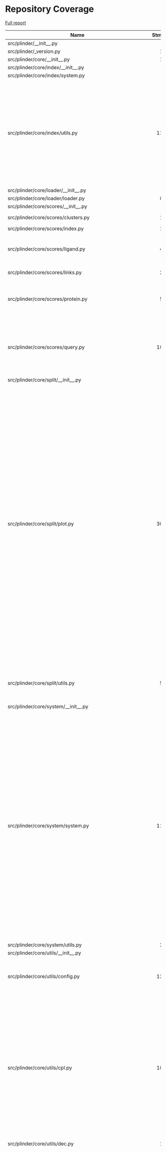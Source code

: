# Repository Coverage

[Full report](https://htmlpreview.github.io/?https://github.com/plinder-org/plinder/blob/python-coverage-comment-action-data/htmlcov/index.html)

| Name                                                          |    Stmts |     Miss |   Branch |   BrPart |        Cover |   Missing |
|-------------------------------------------------------------- | -------: | -------: | -------: | -------: | -----------: | --------: |
| src/plinder/\_\_init\_\_.py                                   |        4 |        0 |        0 |        0 |    100.0000% |           |
| src/plinder/\_version.py                                      |       15 |        4 |        0 |        0 |     73.3333% |     16-19 |
| src/plinder/core/\_\_init\_\_.py                              |       13 |        0 |        0 |        0 |    100.0000% |           |
| src/plinder/core/index/\_\_init\_\_.py                        |        0 |        0 |        0 |        0 |    100.0000% |           |
| src/plinder/core/index/system.py                              |        0 |        0 |        0 |        0 |    100.0000% |           |
| src/plinder/core/index/utils.py                               |      113 |        8 |       56 |       13 |     87.5740% |29->28, 74, 111->110, 149->148, 154->149, 155->154, 161, 181, 232, 240, 255, 269, 271 |
| src/plinder/core/loader/\_\_init\_\_.py                       |        2 |        1 |        0 |        0 |     50.0000% |         6 |
| src/plinder/core/loader/loader.py                             |       81 |       77 |       34 |        0 |      3.4783% |     9-164 |
| src/plinder/core/scores/\_\_init\_\_.py                       |        8 |        0 |        0 |        0 |    100.0000% |           |
| src/plinder/core/scores/clusters.py                           |       19 |        2 |        4 |        2 |     82.6087% |19->18, 51-52 |
| src/plinder/core/scores/index.py                              |       16 |        1 |        2 |        1 |     88.8889% |        39 |
| src/plinder/core/scores/ligand.py                             |       46 |        3 |       14 |        5 |     86.6667% |19->18, 49-52, 58->57, 66, 93->92 |
| src/plinder/core/scores/links.py                              |       21 |        1 |        6 |        2 |     88.8889% |20->19, 44 |
| src/plinder/core/scores/protein.py                            |       50 |        4 |       22 |        6 |     86.1111% |19->18, 46->52, 60-61, 66->65, 76-77, 93->92 |
| src/plinder/core/scores/query.py                              |      104 |        9 |       56 |        8 |     88.1250% |49, 73, 97, 104, 173->181, 176-178, 216, 264 |
| src/plinder/core/split/\_\_init\_\_.py                        |        2 |        0 |        0 |        0 |    100.0000% |           |
| src/plinder/core/split/plot.py                                |      302 |      190 |      104 |       12 |     36.4532% |17-18, 38, 44-56, 141->140, 155, 157, 158->160, 170, 175, 188-204, 257-260, 294-312, 328-329, 378-396, 399-430, 433-475, 478-605, 608-616, 627-628, 631-662, 665-712, 715-757, 764, 766-768, 771-775, 779-822, 834 |
| src/plinder/core/split/utils.py                               |       59 |       10 |       14 |        3 |     79.4521% |19->18, 37-44, 120->122, 198-199 |
| src/plinder/core/system/\_\_init\_\_.py                       |        2 |        0 |        0 |        0 |    100.0000% |           |
| src/plinder/core/system/system.py                             |      112 |       20 |       52 |       17 |     72.5610% |28, 47->46, 61-62, 66->65, 81, 84->83, 98, 102->101, 115->114, 128->127, 141->140, 154->153, 165->167, 170->169, 181->183, 186->185, 202->201, 215->214, 227-230, 233->232, 242-248, 266-277 |
| src/plinder/core/system/utils.py                              |       23 |       23 |       12 |        0 |      0.0000% |      3-39 |
| src/plinder/core/utils/\_\_init\_\_.py                        |        0 |        0 |        0 |        0 |    100.0000% |           |
| src/plinder/core/utils/config.py                              |      125 |        4 |       44 |        5 |     94.6746% |130->129, 134, 155, 262, 284 |
| src/plinder/core/utils/cpl.py                                 |      109 |       39 |       46 |       15 |     56.1290% |27->26, 28-36, 44->43, 45, 49->48, 50, 57, 62->exit, 65->62, 68, 72->71, 73-84, 88->87, 101-104, 113, 147->149, 153-162, 170-171, 176 |
| src/plinder/core/utils/dec.py                                 |       19 |        0 |        2 |        1 |     95.2381% |    18->17 |
| src/plinder/core/utils/gcs.py                                 |       93 |       25 |       40 |       14 |     64.6617% |26->25, 28->50, 33-35, 47, 54-58, 66->65, 79->78, 93->92, 109->108, 117-120, 124->123, 132-133, 135, 142->exit, 145, 157-164 |
| src/plinder/core/utils/log.py                                 |       37 |       12 |       14 |        2 |     64.7059% |12-13, 63-66, 83-88 |
| src/plinder/core/utils/schemas.py                             |        9 |        0 |        0 |        0 |    100.0000% |           |
| src/plinder/core/utils/unpack.py                              |       82 |        7 |       42 |        8 |     87.9032% |33, 39, 45, 61->64, 120->125, 127->126, 129->126, 131-133, 143 |
| src/plinder/data/\_\_init\_\_.py                              |        6 |        2 |        0 |        0 |     66.6667% |       8-9 |
| src/plinder/data/\_version.py                                 |       15 |       15 |        0 |        0 |      0.0000% |     18-40 |
| src/plinder/data/clusters.py                                  |      118 |       37 |       26 |        6 |     65.9722% |194-231, 256-257, 266->exit, 273, 304-305, 319-320, 331-368, 379 |
| src/plinder/data/common/\_\_init\_\_.py                       |        0 |        0 |        0 |        0 |    100.0000% |           |
| src/plinder/data/common/\_version.py                          |        0 |        0 |        0 |        0 |    100.0000% |           |
| src/plinder/data/common/constants.py                          |       30 |        0 |        0 |        0 |    100.0000% |           |
| src/plinder/data/common/log.py                                |        3 |        0 |        0 |        0 |    100.0000% |           |
| src/plinder/data/databases.py                                 |       59 |        3 |       26 |        6 |     89.4118% |13, 95->103, 96->95, 97->96, 137->148, 153-154, 221->exit |
| src/plinder/data/final\_structure\_qc.py                      |      144 |       30 |       28 |        7 |     77.3256% |22, 45-47, 69-72, 114-123, 147, 245-246, 273-276, 360-365, 457, 480->482 |
| src/plinder/data/get\_system\_annotations.py                  |      106 |       46 |       44 |        6 |     46.6667% |59, 62-63, 73-112, 141->145, 154->exit, 156->exit, 158-175, 187-188 |
| src/plinder/data/leakage.py                                   |       93 |       83 |       16 |        0 |      9.1743% |14-15, 27-51, 59-90, 100-163, 177-229 |
| src/plinder/data/pipeline/\_\_init\_\_.py                     |        0 |        0 |        0 |        0 |    100.0000% |           |
| src/plinder/data/pipeline/config.py                           |      109 |        4 |       40 |        3 |     95.3020% |151, 174, 178, 215 |
| src/plinder/data/pipeline/io.py                               |      303 |       62 |      138 |       34 |     71.4286% |40->39, 60->59, 90->95, 93->95, 99->98, 141-167, 169->171, 175->174, 207->210, 208->207, 219->218, 258->257, 291->299, 303->302, 332->334, 338->337, 385->383, 435->434, 455, 461, 466, 470, 484->483, 491, 496-498, 522-527, 537-546, 550->549, 557->565, 560-561, 563->565, 569->568, 588-617, 621->620, 649->651 |
| src/plinder/data/pipeline/mpqueue.py                          |       65 |       15 |       18 |        8 |     72.2892% |27, 32-35, 51-56, 63->65, 68->exit, 79->78, 80-85, 88->exit, 132->exit, 135->134 |
| src/plinder/data/pipeline/pipeline.py                         |      160 |       28 |       82 |       35 |     73.1405% |53-57, 60->59, 69->68, 76->75, 84->83, 91->90, 105->104, 120->119, 127->126, 136->135, 143->142, 153->152, 163->162, 167->166, 174->173, 183->182, 193->192, 194, 197->196, 206->205, 213->212, 220->219, 230->229, 238->237, 246->245, 247-250, 258->257, 259-260, 263->262, 264, 267->266, 268-280, 283->282, 286-289, 296->295, 297-301, 304->303, 305, 308->307, 309-313, 316->315, 317, 323->322, 324-330, 333->332, 334, 340->339, 341, 392-393 |
| src/plinder/data/pipeline/tasks.py                            |      334 |      110 |      104 |       22 |     61.6438% |145->exit, 156->145, 159, 172->175, 176-177, 216->225, 279->312, 280->279, 285-286, 295-296, 325-326, 332, 337->340, 338->337, 339, 370, 394->393, 395->394, 401->403, 407-411, 412->414, 422-425, 426->395, 464, 483->479, 484->483, 721-729, 735-736, 751-770, 791-810, 819-820, 842-862, 872-912, 920-921, 929-945, 953-975, 983-984, 997-998, 1012-1029 |
| src/plinder/data/pipeline/transform.py                        |      140 |       81 |       85 |        5 |     38.6667% |26, 29-30, 34, 48, 99->101, 125-169, 187-210, 234-319, 356 |
| src/plinder/data/pipeline/utils.py                            |      301 |       83 |      126 |       21 |     69.0867% |26-27, 40->39, 49-52, 76->75, 102-103, 109->108, 141-142, 143->139, 147->143, 149->147, 154-155, 164, 166->169, 170-171, 173-174, 205-206, 228->226, 292, 323-330, 420->419, 467->465, 473, 475->491, 485-488, 491->510, 504-507, 511, 521-540, 557-586, 601-602, 617-629, 641-650 |
| src/plinder/data/save\_linked\_structures.py                  |      154 |      154 |       62 |        0 |      0.0000% |     3-362 |
| src/plinder/data/smallmolecules.py                            |      110 |       36 |       14 |        6 |     64.5161% |19-20, 26-27, 33-34, 40-41, 47-48, 54-55, 61-62, 71-72, 83-89, 101, 105-106, 116-118, 125->124, 127-129, 139-140, 152->154, 163-166 |
| src/plinder/data/splits.py                                    |      298 |      232 |       91 |        3 |     18.7661% |34->exit, 91->exit, 98->exit, 122-127, 145-152, 156-163, 167-170, 192-200, 211-223, 243-333, 354-394, 418-466, 499-517, 559-617, 654-899, 903-963 |
| src/plinder/data/structure/\_\_init\_\_.py                    |        0 |        0 |        0 |        0 |    100.0000% |           |
| src/plinder/data/structure/atoms.py                           |       87 |       32 |       18 |        6 |     60.0000% |67-69, 79-90, 97, 103->107, 109-111, 123, 142-146, 149-151, 155-158, 162-164 |
| src/plinder/data/structure/contacts.py                        |       88 |        8 |       30 |        5 |     88.9831% |93->95, 112-113, 191->195, 207, 220, 226-232, 258-261 |
| src/plinder/data/utils/\_\_init\_\_.py                        |        0 |        0 |        0 |        0 |    100.0000% |           |
| src/plinder/data/utils/annotations/\_\_init\_\_.py            |        0 |        0 |        0 |        0 |    100.0000% |           |
| src/plinder/data/utils/annotations/aggregate\_annotations.py  |      505 |       73 |      339 |       63 |     79.1469% |85, 132->131, 142->141, 152->151, 162->161, 166->165, 170->169, 174->173, 175, 178->177, 182->181, 193->192, 196->exit, 199, 202->201, 206->205, 210->209, 219->218, 220-231, 234->233, 235-242, 256, 265, 273->272, 274, 277->276, 278, 320->319, 328->327, 336->335, 343->342, 347->346, 349, 357->356, 359, 384->390, 385->384, 387->385, 426-427, 466, 475, 481, 489-493, 502-503, 521, 532, 544, 610, 690->692, 703->702, 715->717, 725->724, 789->794, 792-793, 818->820, 822->826, 841->843, 867->879, 914->903, 934->933, 945, 978-999, 1002, 1007, 1010, 1149-1150, 1212-1215, 1218-1219, 1225->exit, 1230, 1277, 1300, 1304, 1316-1327 |
| src/plinder/data/utils/annotations/get\_ligand\_validation.py |      159 |       13 |       32 |       11 |     87.4346% |91->90, 92, 147->146, 154-158, 170, 197-201, 225->224, 234, 330->329, 338-339, 342, 361->363, 362->361, 363->362, 366 |
| src/plinder/data/utils/annotations/get\_similarity\_scores.py |      519 |      408 |      268 |       10 |     17.9161% |81-129, 133-136, 150, 207->220, 221, 227->230, 232, 233->230, 242-279, 312, 315->314, 322-323, 365-375, 383-391, 396-403, 412-497, 504-528, 533-596, 599-640, 643-650, 664-744, 755-809, 814-819, 824-900, 903-906, 909-918, 925-986, 991-1039 |
| src/plinder/data/utils/annotations/interaction\_utils.py      |      166 |       18 |       92 |        5 |     85.6589% |57-63, 70-75, 150-151, 199-202, 254, 363, 392->400 |
| src/plinder/data/utils/annotations/interface\_gap.py          |       87 |        8 |       28 |        6 |     87.8261% |53, 117, 126, 128, 164-165, 183-184 |
| src/plinder/data/utils/annotations/ligand\_utils.py           |      574 |       62 |      272 |       53 |     84.9882% |127->126, 150->exit, 182, 191, 206, 252-254, 277, 292-297, 319->308, 327, 349, 351, 353, 356-359, 363->362, 450->449, 456->458, 465->464, 475->474, 517-519, 563, 568, 594-595, 607-608, 619-620, 631-632, 644-645, 656-657, 730, 857->862, 864-867, 899-902, 935->934, 1002, 1122-1123, 1125, 1145->1144, 1148->1150, 1153->1152, 1160->1159, 1164->1163, 1170->1169, 1176->1175, 1183->1182, 1184, 1190->1189, 1193->1195, 1199, 1221->1220, 1225->1224, 1232->1231, 1234, 1238->1237, 1242->1241, 1246->1245, 1250->1249, 1251-1258, 1261->1260, 1264-1265, 1269->1268, 1276-1277, 1310, 1345, 1379->1381, 1474->1478 |
| src/plinder/data/utils/annotations/mmpdb\_utils.py            |      124 |       66 |       40 |        0 |     45.1220% |35, 47-165, 173-185, 405-414 |
| src/plinder/data/utils/annotations/protein\_utils.py          |      137 |        8 |       70 |       12 |     90.3382% |47, 75->81, 79-80, 107->105, 159->161, 222, 238, 268->267, 269, 288, 336->335, 369->371, 382->381, 386->385, 387, 395->397, 415->414 |
| src/plinder/data/utils/annotations/rdkit\_utils.py            |      196 |       49 |       54 |        9 |     73.6000% |96-104, 146, 148, 153-158, 169->172, 174->161, 202-208, 212-219, 247-248, 289-296, 318-319, 369-370, 383-392, 397, 399-403, 414, 417->426, 422-423 |
| src/plinder/data/utils/annotations/save\_utils.py             |       80 |        4 |       38 |        5 |     90.6780% |39->28, 88-90, 115->117, 118->exit, 148 |
| src/plinder/data/utils/cluster.py                             |       43 |       43 |       12 |        0 |      0.0000% |     3-101 |
| src/plinder/data/utils/diffdock\_utils.py                     |      177 |      147 |       60 |        0 |     12.6582% |20, 26, 32, 38-43, 58-79, 86-93, 96-98, 102-121, 127-169, 173-188, 372-375, 379-446, 450-464, 476-520 |
| src/plinder/data/utils/tanimoto.py                            |      105 |       11 |       26 |        8 |     85.4962% |19, 31-32, 56-57, 62, 75, 137, 191, 193, 195 |
| src/plinder/eval/\_\_init\_\_.py                              |        5 |        2 |        0 |        0 |     60.0000% |       7-8 |
| src/plinder/eval/docking/\_\_init\_\_.py                      |        0 |        0 |        0 |        0 |    100.0000% |           |
| src/plinder/eval/docking/make\_plots.py                       |      113 |      113 |       24 |        0 |      0.0000% |     3-265 |
| src/plinder/eval/docking/stratify\_test\_set.py               |      117 |       29 |       38 |        8 |     74.8387% |36-73, 97->104, 159->158, 169, 225->224, 268-271, 273-276, 307-310, 323-361, 372 |
| src/plinder/eval/docking/utils.py                             |      184 |        5 |       68 |       15 |     92.0635% |46->45, 106->105, 117, 123, 147->149, 255->244, 264->287, 287->290, 298, 303->301, 307, 317, 336->338, 343->345, 345->360 |
| src/plinder/eval/docking/write\_scores.py                     |       86 |       19 |       38 |        9 |     72.5806% |40-66, 79->78, 80->79, 81->80, 84, 119->124, 126->139, 142->141, 145-146, 166->168, 226 |
| src/plinder/methods/\_\_init\_\_.py                           |        0 |        0 |        0 |        0 |    100.0000% |           |
|                                                     **TOTAL** | **7566** | **2579** | **3011** |  **501** | **62.1726%** |           |


## Setup coverage badge

Below are examples of the badges you can use in your main branch `README` file.

### Direct image

[![Coverage badge](https://raw.githubusercontent.com/plinder-org/plinder/python-coverage-comment-action-data/badge.svg)](https://htmlpreview.github.io/?https://github.com/plinder-org/plinder/blob/python-coverage-comment-action-data/htmlcov/index.html)

This is the one to use if your repository is private or if you don't want to customize anything.

### [Shields.io](https://shields.io) Json Endpoint

[![Coverage badge](https://img.shields.io/endpoint?url=https://raw.githubusercontent.com/plinder-org/plinder/python-coverage-comment-action-data/endpoint.json)](https://htmlpreview.github.io/?https://github.com/plinder-org/plinder/blob/python-coverage-comment-action-data/htmlcov/index.html)

Using this one will allow you to [customize](https://shields.io/endpoint) the look of your badge.
It won't work with private repositories. It won't be refreshed more than once per five minutes.

### [Shields.io](https://shields.io) Dynamic Badge

[![Coverage badge](https://img.shields.io/badge/dynamic/json?color=brightgreen&label=coverage&query=%24.message&url=https%3A%2F%2Fraw.githubusercontent.com%2Fplinder-org%2Fplinder%2Fpython-coverage-comment-action-data%2Fendpoint.json)](https://htmlpreview.github.io/?https://github.com/plinder-org/plinder/blob/python-coverage-comment-action-data/htmlcov/index.html)

This one will always be the same color. It won't work for private repos. I'm not even sure why we included it.

## What is that?

This branch is part of the
[python-coverage-comment-action](https://github.com/marketplace/actions/python-coverage-comment)
GitHub Action. All the files in this branch are automatically generated and may be
overwritten at any moment.